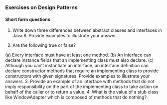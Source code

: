 ### Exercises on Design Patterns

#### Short form questions

1. Write down three differences between abstract classes and interfaces in Java 8. Provide examples to illustrate your answer.



2. Are the following true or false?



(a) Every interface must have at least one method.
(b) An interface can declare instance fields that an implementing class must also
declare.
(c) Although you can’t instantiate an interface, an interface definition can declare
constructor methods that require an implementing class to provide constructors
with given signatures.
Provide examples to illustrate your answers.
3. Provide an example of an interface with methods that do not imply responsibility on
the part of the implementing class to take action on behalf of the caller or to return
a value.
4. What is the value of a stub class like WindowAdapter which is composed of methods
that do nothing?